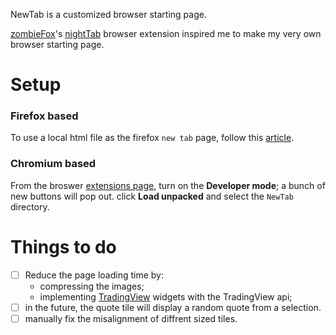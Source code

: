 NewTab is a customized browser starting page.

[zombieFox](https://github.com/zombieFox)'s [nightTab](https://github.com/zombieFox/nightTab) browser extension inspired me to make my very own browser starting page.

# Setup

### Firefox based 
To use a local html file as the firefox `new tab` page, follow this [article](https://peterries.net/blog/firefox-set-file-as-home/).

### Chromium based
From the broswer [extensions page](chrome://extensions), turn on the **Developer mode**; a bunch of new buttons will pop out. click **Load unpacked** and select the `NewTab` directory. 

# Things to do

- [ ] Reduce the page loading time by:
  - compressing the images;
  - implementing [TradingView](https://www.tradingview.com/) widgets with the TradingView api;
- [ ] in the future, the quote tile will display a random quote from a selection.
- [ ] manually fix the misalignment of diffrent sized tiles.
